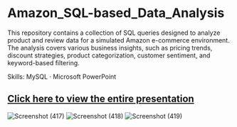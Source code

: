 # Amazon_SQL-based_Data_Analysis
This repository contains a collection of SQL queries designed to analyze product and review data for a simulated Amazon e-commerce environment. The analysis covers various business insights, such as pricing trends, discount strategies, product categorization, customer sentiment, and keyword-based filtering.

Skills: MySQL · Microsoft PowerPoint

[Click here to view the entire presentation](https://github.com/KanishkaMaheshwari02/Amazon_SQL-based_Data_Analysis/blob/main/Amazon%20(SQL-based%20Data%20Analysis)%20Project%20by%20Kanishka%20Maheshwari.pdf)
---
![Screenshot (417)](https://github.com/user-attachments/assets/87b75b32-ed5e-45a2-87cb-303bec926750)
![Screenshot (418)](https://github.com/user-attachments/assets/f9680651-9dbe-4b34-afd5-09576b024182)
![Screenshot (419)](https://github.com/user-attachments/assets/aa932b2d-46f4-4548-88fa-e2c9ca05ed63)

